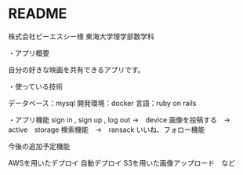 # README
株式会社ピーエスシー様
東海大学理学部数学科

・アプリ概要

自分の好きな映画を共有できるアプリです。

・使っている技術

データベース：mysql
開発環境：docker
言語：ruby on rails 


・アプリ機能
sign in , sign up , log out →　device
画像を投稿する　→　active　storage
検索機能　→　ransack
いいね、フォロー機能

今後の追加予定機能

AWSを用いたデプロイ
自動デプロイ
S3を用いた画像アップロード　など

